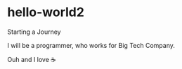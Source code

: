 # hello-world2
Starting a Journey

I will be a programmer, who works for Big Tech Company.

Ouh and I love :coffee:
